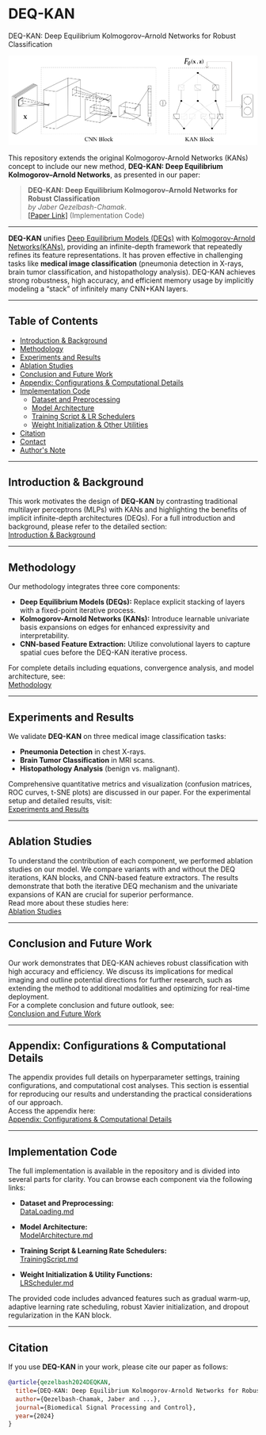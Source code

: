 # DEQ-KAN
DEQ-KAN: Deep Equilibrium Kolmogorov–Arnold Networks for Robust Classification




<img width="600" alt="kan_plot" src="https://github.com/JaberQezelbash/DEQ-KAN/blob/main/assets/DEQ-KAN.svg">


This repository extends the original Kolmogorov-Arnold Networks (KANs) concept to include our new method, **DEQ-KAN: Deep Equilibrium Kolmogorov–Arnold Networks**, as presented in our paper:

> **DEQ-KAN: Deep Equilibrium Kolmogorov–Arnold Networks for Robust Classification**  
> *by Jaber Qezelbash-Chamak*.  
> [[Paper Link]](https://github.com/JaberQezelbash/DEQ-KAN) (Implementation Code)

---

**DEQ-KAN** unifies [Deep Equilibrium Models (DEQs)](https://arxiv.org/abs/1909.01377) with [Kolmogorov-Arnold Networks(KANs)](https://arxiv.org/abs/2404.19756), providing an infinite-depth framework that repeatedly refines its feature representations. It has proven effective in challenging tasks like **medical image classification** (pneumonia detection in X-rays, brain tumor classification, and histopathology analysis). DEQ-KAN achieves strong robustness, high accuracy, and efficient memory usage by implicitly modeling a “stack” of infinitely many CNN+KAN layers.

---

## Table of Contents

- [Introduction & Background](https://github.com/JaberQezelbash/DEQ-KAN/blob/main/codes/Introduction.md)
- [Methodology](https://github.com/JaberQezelbash/DEQ-KAN/blob/main/codes/Methodology.md)
- [Experiments and Results](https://github.com/JaberQezelbash/DEQ-KAN/blob/main/codes/Experiments.md)
- [Ablation Studies](https://github.com/JaberQezelbash/DEQ-KAN/blob/main/codes/Ablation.md)
- [Conclusion and Future Work](https://github.com/JaberQezelbash/DEQ-KAN/blob/main/codes/Conclusion.md)
- [Appendix: Configurations & Computational Details](https://github.com/JaberQezelbash/DEQ-KAN/blob/main/codes/Appendix.md)
- [Implementation Code](#implementation-code)
  - [Dataset and Preprocessing](https://github.com/JaberQezelbash/DEQ-KAN/blob/main/codes/DataLoading.md)
  - [Model Architecture](https://github.com/JaberQezelbash/DEQ-KAN/blob/main/codes/ModelArchitecture.md)
  - [Training Script & LR Schedulers](https://github.com/JaberQezelbash/DEQ-KAN/blob/main/codes/TrainingScript.md)
  - [Weight Initialization & Other Utilities](https://github.com/JaberQezelbash/DEQ-KAN/blob/main/codes/LRScheduler.md)
- [Citation](#citation)
- [Contact](#contact)
- [Author's Note](#authors-note)

---

## Introduction & Background

This work motivates the design of **DEQ-KAN** by contrasting traditional multilayer perceptrons (MLPs) with KANs and highlighting the benefits of implicit infinite-depth architectures (DEQs). For a full introduction and background, please refer to the detailed section:  
[Introduction & Background](https://github.com/JaberQezelbash/DEQ-KAN/blob/main/codes/Introduction.md)

---

## Methodology

Our methodology integrates three core components:
- **Deep Equilibrium Models (DEQs):** Replace explicit stacking of layers with a fixed-point iterative process.
- **Kolmogorov-Arnold Networks (KANs):** Introduce learnable univariate basis expansions on edges for enhanced expressivity and interpretability.
- **CNN-based Feature Extraction:** Utilize convolutional layers to capture spatial cues before the DEQ-KAN iterative process.

For complete details including equations, convergence analysis, and model architecture, see:  
[Methodology](https://github.com/JaberQezelbash/DEQ-KAN/blob/main/codes/Methodology.md)

---

## Experiments and Results

We validate **DEQ-KAN** on three medical image classification tasks:
- **Pneumonia Detection** in chest X-rays.
- **Brain Tumor Classification** in MRI scans.
- **Histopathology Analysis** (benign vs. malignant).

Comprehensive quantitative metrics and visualization (confusion matrices, ROC curves, t-SNE plots) are discussed in our paper. For the experimental setup and detailed results, visit:  
[Experiments and Results](https://github.com/JaberQezelbash/DEQ-KAN/blob/main/codes/Experiments.md)

---

## Ablation Studies

To understand the contribution of each component, we performed ablation studies on our model. We compare variants with and without the DEQ iterations, KAN blocks, and CNN-based feature extractors. The results demonstrate that both the iterative DEQ mechanism and the univariate expansions of KAN are crucial for superior performance.  
Read more about these studies here:  
[Ablation Studies](https://github.com/JaberQezelbash/DEQ-KAN/blob/main/codes/Ablation.md)

---

## Conclusion and Future Work

Our work demonstrates that DEQ-KAN achieves robust classification with high accuracy and efficiency. We discuss its implications for medical imaging and outline potential directions for further research, such as extending the method to additional modalities and optimizing for real-time deployment.  
For a complete conclusion and future outlook, see:  
[Conclusion and Future Work](https://github.com/JaberQezelbash/DEQ-KAN/blob/main/codes/Conclusion.md)

---

## Appendix: Configurations & Computational Details

The appendix provides full details on hyperparameter settings, training configurations, and computational cost analyses. This section is essential for reproducing our results and understanding the practical considerations of our approach.  
Access the appendix here:  
[Appendix: Configurations & Computational Details](https://github.com/JaberQezelbash/DEQ-KAN/blob/main/codes/Appendix.md)

---

## Implementation Code

The full implementation is available in the repository and is divided into several parts for clarity. You can browse each component via the following links:

- **Dataset and Preprocessing:**  
  [DataLoading.md](https://github.com/JaberQezelbash/DEQ-KAN/blob/main/codes/DataLoading.md)
  
- **Model Architecture:**  
  [ModelArchitecture.md](https://github.com/JaberQezelbash/DEQ-KAN/blob/main/codes/ModelArchitecture.md)
  
- **Training Script & Learning Rate Schedulers:**  
  [TrainingScript.md](https://github.com/JaberQezelbash/DEQ-KAN/blob/main/codes/TrainingScript.md)
  
- **Weight Initialization & Utility Functions:**  
  [LRScheduler.md](https://github.com/JaberQezelbash/DEQ-KAN/blob/main/codes/LRScheduler.md)

The provided code includes advanced features such as gradual warm-up, adaptive learning rate scheduling, robust Xavier initialization, and dropout regularization in the KAN block.

---

## Citation

If you use **DEQ-KAN** in your work, please cite our paper as follows:

```bibtex
@article{qezelbash2024DEQKAN,
  title={DEQ-KAN: Deep Equilibrium Kolmogorov-Arnold Networks for Robust Classification},
  author={Qezelbash-Chamak, Jaber and ...},
  journal={Biomedical Signal Processing and Control},
  year={2024}
}

